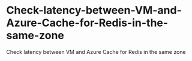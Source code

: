# Check-latency-between-VM-and-Azure-Cache-for-Redis-in-the-same-zone
Check latency between VM and Azure Cache for Redis in the same zone
